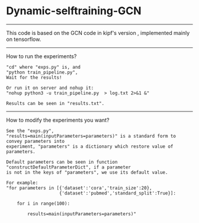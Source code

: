 # Dynamic-selftraining-GCN


*******************************************************************
This code is based on the GCN code in kipf's version , implemented mainly on tensorflow.
*******************************************************************
How to run the experiments?
    
    "cd" where "exps.py" is, and
    "python train_pipeline.py", 
    Wait for the results!
    
    Or run it on server and nohup it:
    "nohup python3 -u train_pipeline.py  > log.txt 2>&1 &"
    
    Results can be seen in "results.txt".

*******************************************************************
How to modify the experiments you want?

    See the "exps.py", 
    "results=main(inputParameters=parameters)" is a standard form to convey parameters into 
    experiment, "parameters" is a dictionary which restore value of parameters.
    
    Default parameters can be seen in function "constructDefaultParameterDict", if a parameter 
    is not in the keys of "parameters", we use its default value.
    
    For example:
    "for parameters in [{'dataset':'cora','train_size':20},
                        {'dataset':'pubmed','standard_split':True}]:
        
        for i in range(100):
            
            results=main(inputParameters=parameters)"
